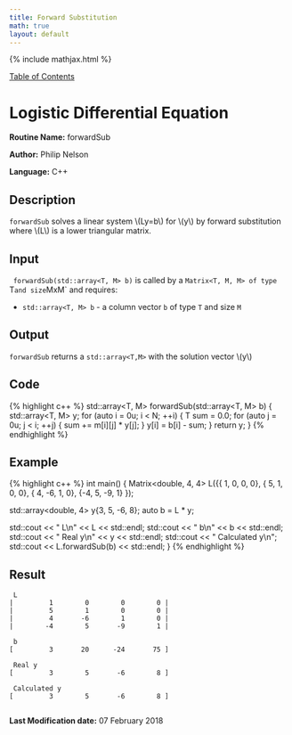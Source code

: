```yaml
---
title: Forward Substitution
math: true
layout: default
---
```


{% include mathjax.html %}

<a href="https://philipnelson5.github.io/MATH5620/SoftwareManual"> Table of Contents </a>
# Logistic Differential Equation

**Routine Name:** forwardSub

**Author:** Philip Nelson

**Language:** C++

## Description

`forwardSub` solves a linear system \\(Ly=b\\) for \\(y\\) by forward substitution where \\(L\\) is a lower triangular matrix.

## Input

` forwardSub(std::array<T, M> b)` is called by a `Matrix<T, M, M> of type `T` and size `MxM` and requires:

* `std::array<T, M> b` - a column vector `b` of type `T` and size `M`

## Output

`forwardSub` returns a `std::array<T,M>` with the solution vector \\(y\\)

## Code
{% highlight c++ %}
std::array<T, M> forwardSub(std::array<T, M> b)
{
  std::array<T, M> y;
  for (auto i = 0u; i < N; ++i)
  {
    T sum = 0.0;
    for (auto j = 0u; j < i; ++j)
    {
      sum += m[i][j] * y[j];
    }
    y[i] = b[i] - sum;
  }
  return y;
}
{% endhighlight %}

## Example
{% highlight c++ %}
int main()
{
  Matrix<double, 4, 4> L({{ 1,  0,  0,  0},
                          { 5,  1,  0,  0},
                          { 4, -6,  1,  0},
                          {-4,  5, -9,  1}
                          });

  std::array<double, 4> y{3, 5, -6, 8};
  auto b = L * y;

  std::cout << " L\n" << L << std::endl;
  std::cout << " b\n" << b << std::endl;
  std::cout << " Real y\n" << y << std::endl;
  std::cout << " Calculated y\n";
  std::cout << L.forwardSub(b) << std::endl;
}
{% endhighlight %}

## Result
```
 L
|         1        0        0        0 |
|         5        1        0        0 |
|         4       -6        1        0 |
|        -4        5       -9        1 |

 b
[         3       20      -24       75 ]

 Real y
[         3        5       -6        8 ]

 Calculated y
[         3        5       -6        8 ]


```

**Last Modification date:** 07 February 2018
